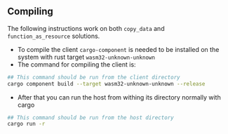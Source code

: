 ## Compiling

The following instructions work on both `copy_data` and `function_as_resource` solutions.

- To compile the client `cargo-component` is needed to be installed on the system with rust target `wasm32-unknown-unknown`
- The command for compiling the client is: 

```bash
## This command should be run from the client directory 
cargo component build --target wasm32-unknown-unknown --release
```

- After that you can run the host from withing its directory normally with cargo 

```bash
## This command should be run from the host directory 
cargo run -r
```


